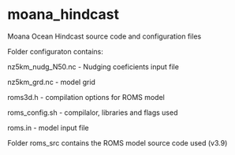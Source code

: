 # moana_hindcast
Moana Ocean Hindcast source code and configuration files

Folder configuraton contains:

 nz5km_nudg_N50.nc - Nudging coeficients input file
 
 nz5km_grd.nc      - model grid
 
 roms3d.h          - compilation options for ROMS model
 
 roms_config.sh    - compilalor, libraries and flags used
 
 roms.in           - model input file
 
 
 Folder roms_src contains the ROMS model source code used (v3.9)
